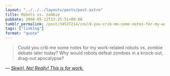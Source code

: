 ```yaml
---
layout: "../../../layouts/posts/post.astro"
title: Robots vs. zombie
pubDate: 2008-05-12T13:25:51+00:00
tumblr_permalink: /post/34537214/could-you-crib-me-some-notes-for-my-work-related
tags: ["linklog"]
format: "quote"
---
```


> Could you crib me some notes for my work-related robots vs. zombie debate later today? Why would robots defeat zombies in a knock-out, drag-out apocalypse?

— <cite>[Skwirl, _No! Really! This is for work._](https://ask.metafilter.com/91159/No-Really-This-is-for-work)</cite>
